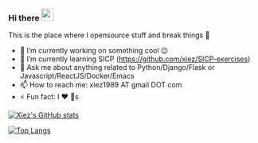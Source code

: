 ### Hi there <a href="https://blog.justinzx.com/"><img src="https://media.giphy.com/media/hvRJCLFzcasrR4ia7z/giphy.gif" width="25px"></a>

<!--
**xiez/xiez** is a ✨ _special_ ✨ repository because its `README.md` (this file) appears on your GitHub profile.

Here are some ideas to get you started:

- 🔭 I’m currently working on ...
- 🌱 I’m currently learning ...
- 👯 I’m looking to collaborate on ...
- 🤔 I’m looking for help with ...
- 💬 Ask me about ...
- 📫 How to reach me: ...
- 😄 Pronouns: ...
- ⚡ Fun fact: ...
-->

This is the place where I opensource stuff and break things :rofl:

- 🔭 I’m currently working on something cool :wink:
- 🌱 I’m currently learning SICP (https://github.com/xiez/SICP-exercises)
- 💬 Ask me about anything related to Python/Django/Flask or Javascript/ReactJS/Docker/Emacs
- 📫 How to reach me: xiez1989 AT gmail DOT com
- ⚡ Fun fact: I :heart: :dog:s

[![Xiez's GitHub stats](https://github-readme-stats.vercel.app/api?username=xiez&include_all_commits=true&show_icons=true)](https://github.com/anuraghazra/github-readme-stats)

[![Top Langs](https://github-readme-stats.vercel.app/api/top-langs/?username=xiez)](https://github.com/anuraghazra/github-readme-stats)

